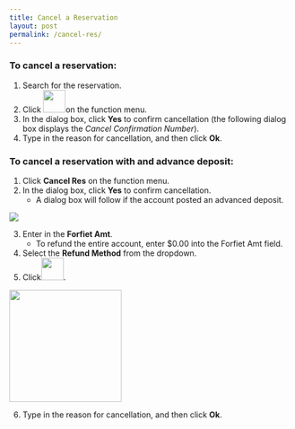 ```yaml
---
title: Cancel a Reservation
layout: post
permalink: /cancel-res/
---
```


### To cancel a reservation:

1. Search for the reservation.
2. Click <img src="https://i.imgur.com/b1mnRmg.jpg" height="40">on the function menu.
3. In the dialog box, click **Yes** to confirm cancellation (the following dialog box displays the *Cancel Confirmation Number*).
4. Type in the reason for cancellation, and then click **Ok**.

### To cancel a reservation with and advance deposit:

1. Click **Cancel Res** on the function menu.
2. In the dialog box, click **Yes** to confirm cancellation. 
     - A dialog box will follow if the
account posted an advanced deposit.

<img src="https://i.imgur.com/4pdSpcx.jpg">

3. Enter in the **Forfiet Amt**.
     - To refund the entire account, enter $0.00 into the Forfiet Amt
field.
4. Select the **Refund Method** from the dropdown.
5. Click<img src="https://i.imgur.com/b1mnRmg.jpg" height="40">.

<img src="https://i.imgur.com/ZveaD9w.jpg" height="200">

6. Type in the reason for cancellation, and then click **Ok**.
